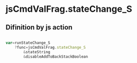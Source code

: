 # jsCmdValFrag.stateChange_S

## Difinition by js action

```js.js

var=runStateChange_S
	?func=jsCmdValFrag.stateChange_S
		&stateString
		&disableAddToBackStackBoolean
```


